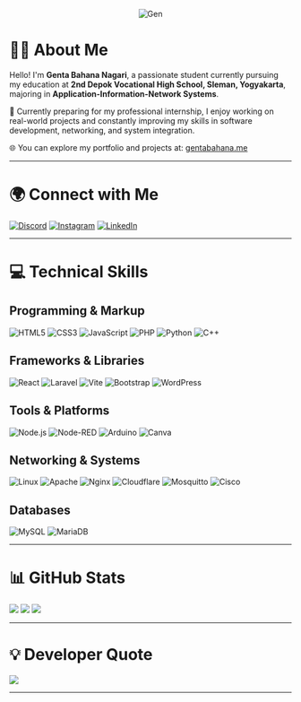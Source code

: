 <div align="center">
  
  ![Gen](https://github.com/user-attachments/assets/eac27d62-64f5-4f7f-b8d6-d503bc36d311)

</div>


# 👨‍💻 About Me

Hello! I'm **Genta Bahana Nagari**, a passionate student currently pursuing my education at **2nd Depok Vocational High School, Sleman, Yogyakarta**, majoring in **Application-Information-Network Systems**.

🎯 Currently preparing for my professional internship, I enjoy working on real-world projects and constantly improving my skills in software development, networking, and system integration.

🌐 You can explore my portfolio and projects at: [gentabahana.me](https://gentabahana.me)

---

# 🌍 Connect with Me

[![Discord](https://img.shields.io/badge/Discord-%237289DA.svg?logo=discord&logoColor=white)](https://discord.gg/1190112258181837031)
[![Instagram](https://img.shields.io/badge/Instagram-%23E4405F.svg?logo=Instagram&logoColor=white)](https://instagram.com/gentabahananagari)
[![LinkedIn](https://img.shields.io/badge/LinkedIn-%230077B5.svg?logo=linkedin&logoColor=white)](https://linkedin.com/in/genta-bahana-nagari)

---

# 💻 Technical Skills

## Programming & Markup
![HTML5](https://img.shields.io/badge/HTML5-%23E34F26.svg?style=for-the-badge&logo=html5&logoColor=white)
![CSS3](https://img.shields.io/badge/CSS3-%231572B6.svg?style=for-the-badge&logo=css3&logoColor=white)
![JavaScript](https://img.shields.io/badge/JavaScript-%23323330.svg?style=for-the-badge&logo=javascript&logoColor=%23F7DF1E)
![PHP](https://img.shields.io/badge/PHP-%23777BB4.svg?style=for-the-badge&logo=php&logoColor=white)
![Python](https://img.shields.io/badge/Python-3670A0?style=for-the-badge&logo=python&logoColor=ffdd54)
![C++](https://img.shields.io/badge/C++-%2300599C.svg?style=for-the-badge&logo=c%2B%2B&logoColor=white)

## Frameworks & Libraries
![React](https://img.shields.io/badge/React-%2320232a.svg?style=for-the-badge&logo=react&logoColor=%2361DAFB)
![Laravel](https://img.shields.io/badge/Laravel-%23FF2D20.svg?style=for-the-badge&logo=laravel&logoColor=white)
![Vite](https://img.shields.io/badge/Vite-%23646CFF.svg?style=for-the-badge&logo=vite&logoColor=white)
![Bootstrap](https://img.shields.io/badge/Bootstrap-%238511FA.svg?style=for-the-badge&logo=bootstrap&logoColor=white)
![WordPress](https://img.shields.io/badge/WordPress-%23117AC9.svg?style=for-the-badge&logo=WordPress&logoColor=white)

## Tools & Platforms
![Node.js](https://img.shields.io/badge/Node.js-6DA55F?style=for-the-badge&logo=node.js&logoColor=white)
![Node-RED](https://img.shields.io/badge/Node--RED-%238F0000.svg?style=for-the-badge&logo=node-red&logoColor=white)
![Arduino](https://img.shields.io/badge/Arduino-00979D?style=for-the-badge&logo=Arduino&logoColor=white)
![Canva](https://img.shields.io/badge/Canva-%2300C4CC.svg?style=for-the-badge&logo=Canva&logoColor=white)

## Networking & Systems
![Linux](https://img.shields.io/badge/Linux-FCC624?style=for-the-badge&logo=linux&logoColor=black)
![Apache](https://img.shields.io/badge/Apache-%23D42029.svg?style=for-the-badge&logo=apache&logoColor=white)
![Nginx](https://img.shields.io/badge/Nginx-%23009639.svg?style=for-the-badge&logo=nginx&logoColor=white)
![Cloudflare](https://img.shields.io/badge/Cloudflare-F38020?style=for-the-badge&logo=Cloudflare&logoColor=white)
![Mosquitto](https://img.shields.io/badge/Mosquitto-%233C5280.svg?style=for-the-badge&logo=eclipsemosquitto&logoColor=white)
![Cisco](https://img.shields.io/badge/Cisco-%23049fd9.svg?style=for-the-badge&logo=cisco&logoColor=black)

## Databases
![MySQL](https://img.shields.io/badge/MySQL-4479A1.svg?style=for-the-badge&logo=mysql&logoColor=white)
![MariaDB](https://img.shields.io/badge/MariaDB-003545?style=for-the-badge&logo=mariadb&logoColor=white)

---

# 📊 GitHub Stats

![](https://github-readme-stats.vercel.app/api?username=genta-bahana-nagari&theme=vision-friendly-dark&hide_border=false&include_all_commits=true&count_private=true)
![](https://github-readme-streak-stats.herokuapp.com/?user=genta-bahana-nagari&theme=vision-friendly-dark&hide_border=false)
![](https://github-readme-stats.vercel.app/api/top-langs/?username=genta-bahana-nagari&theme=vision-friendly-dark&hide_border=false&layout=compact)

---

# 💡 Developer Quote

![](https://quotes-github-readme.vercel.app/api?type=horizontal&theme=radical)

---

